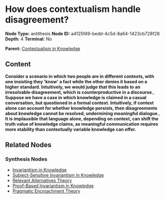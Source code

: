 # How does contextualism handle disagreement?

**Node Type:** antithesis
**Node ID:** a4125f49-bedd-4c5d-8a64-1423cb728f28
**Depth:** 4
**Terminal:** No

**Parent:** [Contextualism in Knowledge](contextualism-in-knowledge-synthesis-41567d2d-ed98-4ef4-9930-a842ec11688c.md)

## Content

**Consider a scenario in which two people are in different contexts, with one insisting they 'know' a fact while the other denies it based on a higher standard. Intuitively, we would judge that this leads to an irresolvable disagreement, which is counterproductive in a discourse.**, **Suppose we have a case in which knowledge is claimed in a casual conversation, but questioned in a formal context. Intuitively, if context alone can account for whether knowledge persists, then disagreements about knowledge cannot be resolved, undermining meaningful dialogue.**, **It is implausible that language alone, depending on context, can shift the truth value of knowledge claims, as meaningful communication requires more stability than contextually variable knowledge can offer.**

## Related Nodes

### Synthesis Nodes

- [Invariantism in Knowledge](invariantism-in-knowledge-synthesis-e3f93697-3f2a-4f1c-bb1b-93554092898e.md)
- [Subject-Sensitive Invariantism in Knowledge](subject-sensitive-invariantism-in-knowledge-synthesis-36f9742e-fa21-4f88-9e38-f9594d932090.md)
- [Relevant Alternatives Theory](relevant-alternatives-theory-synthesis-dcdac421-f16e-45eb-960c-ab09b13758d5.md)
- [Proof-Based Invariantism in Knowledge](proof-based-invariantism-in-knowledge-synthesis-cbed91fa-b4ea-4ace-afa9-2bf315d7c93d.md)
- [Pragmatic Encroachment Theory](pragmatic-encroachment-theory-synthesis-7592b2b1-0c09-4396-bdcf-ad6876a3979c.md)
